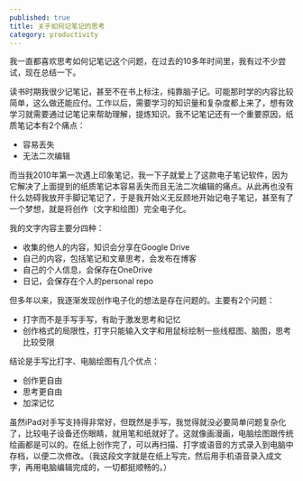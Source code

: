 ```yaml
---
published: true
title: 关于如何记笔记的思考
category: productivity
---
```

我一直都喜欢思考如何记笔记这个问题，在过去的10多年时间里，我有过不少尝试，现在总结一下。

读书时期我很少记笔记，甚至不在书上标注，纯靠脑子记。可能那时学的内容比较简单，这么做还能应付。工作以后，需要学习的知识量和复杂度都上来了，想有效学习就需要通过记笔记来帮助理解，提炼知识。我不记笔记还有一个重要原因，纸质笔记本有2个痛点：

- 容易丢失
- 无法二次编辑

而当我2010年第一次遇上印象笔记，我一下子就爱上了这款电子笔记软件，因为它解决了上面提到的纸质笔记本容易丢失而且无法二次编辑的痛点。从此再也没有什么妨碍我放开手脚记笔记了，于是我开始义无反顾地开始记电子笔记，甚至有了一个梦想，就是将创作（文字和绘图）完全电子化。

我的文字内容主要分四种：

- 收集的他人的内容，知识会分享在Google Drive
- 自己的内容，包括笔记和文章思考，会发布在博客
- 自己的个人信息，会保存在OneDrive
- 日记，会保存在个人的personal repo

但多年以来，我逐渐发现创作电子化的想法是存在问题的。主要有2个问题：

- 打字而不是手写手写，有助于激发思考和记忆
- 创作格式的局限性，打字只能输入文字和用鼠标绘制一些线框图、脑图，思考比较受限

结论是手写比打字、电脑绘图有几个优点：

- 创作更自由
- 思考更自由
- 加深记忆

虽然iPad对手写支持得非常好，但既然是手写，我觉得就没必要简单问题复杂化了，比较电子设备还伤眼睛，就用笔和纸就好了。这就像画漫画，电脑绘图跟传统绘画都是可以的。在纸上创作完了，可以再扫描、打字或语音的方式录入到电脑中存档，以便二次修改。（我这段文字就是在纸上写完，然后用手机语音录入成文字，再用电脑编辑完成的，一切都挺顺畅的。）